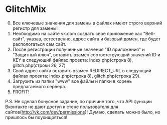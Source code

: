 GlitchMix
=========
0. Все ключевые значения для замены в файлах имеют строго верхний регистр для замены!
1. Необходимо на сайте vk.com создать свое приложение как "Веб-сайт", указав, естественно, адрес сайта и базовый домен, где будет распологаться сам сайт.
2. После регистрации полученные значения "ID приложения" и "Защитный ключ", вставить взамен соответствующий значений ID и KEY в следующий файлах проекта: index.php(строка 8), glitch.php(строки 26, 27)
3. Свой адрес сайта вставить взамен REDIRECT_URL в следующий файлах проекта: index.php(строка 8), glitch.php(строка 29).
4. Загрузить из папки "www" все файлы и папки в корень предлагаемого сервера.
5. FROFIT!

P.S. Не сделал бонусное задание, по причине того, что API функции Вконтакте не дают доступ к стене пользователя для сайтов(http://vk.com/dev/permissions)!
Думаю, сделать можно было, но пришлось бы поухищряться!
